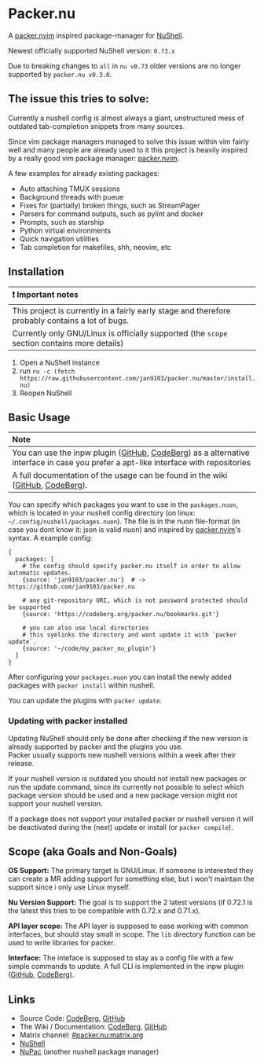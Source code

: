 # Packer.nu

A [packer.nvim][] inspired package-manager for [NuShell][].

Newest officially supported NuShell version: `0.73.x`

Due to breaking changes to `all` in `nu v0.73` older versions are
no longer supported by `packer.nu v0.3.0`.

## The issue this tries to solve:

Currently a nushell config is almost always a giant, unstructured
mess of outdated tab-completion snippets from many sources.

Since vim package managers managed to solve this issue within vim
fairly well and many people are already used to it this project
is heavily inspired by a really good vim package manager: [packer.nvim][].

A few examples for already existing packages:
- Auto attaching TMUX sessions
- Background threads with pueue
- Fixes for (partially) broken things, such as StreamPager
- Parsers for command outputs, such as pylint and docker
- Prompts, such as starship
- Python virtual environments
- Quick navigation utilities
- Tab completion for makefiles, shh, neovim, etc

## Installation

| :exclamation: Important notes |
| :---------------------------- |
| This project is currently in a fairly early stage and therefore probably contains a lot of bugs. |
| Currently only GNU/Linux is officially supported (the `scope` section contains more details) |

1. Open a NuShell instance
2. run `nu -c (fetch https://raw.githubusercontent.com/jan9103/packer.nu/master/install.nu)`
3. Reopen NuShell

## Basic Usage

| Note |
| :--- |
| You can use the inpw plugin ([GitHub][inpw GitHub], [CodeBerg][inpw CodeBerg]) as a alternative interface in case you prefer a apt-like interface with repositories |
| A full documentation of the usage can be found in the wiki ([GitHub][wiki GitHub], [CodeBerg][wiki CodeBerg]). |

You can specify which packages you want to use in the `packages.nuon`, which is located in your
nushell config directory (on linux: `~/.config/nushell/packages.nuon`).
The file is in the nuon file-format (in case you dont know it: json is valid nuon) and
inspired by [packer.nvim][]'s syntax.
A example config:
```
{
  packages: [
    # the config should specify packer.nu itself in order to allow automatic updates.
    {source: 'jan9103/packer.nu'}  # -> https://github.com/jan9103/packer.nu

    # any git-repository URI, which is not password protected should be supported
    {source: 'https://codeberg.org/packer.nu/bookmarks.git'}

    # you can also use local directories
    # this symlinks the directory and wont update it with `packer update`.
    {source: '~/code/my_packer_nu_plugin'}
  ]
}
```

After configuring your `packages.nuon` you can install the newly added packages with `packer install`
within nushell.

You can update the plugins with `packer update`.

### Updating with packer installed

Updating NuShell should only be done after checking if the new version is already supported by packer and the plugins you use.  
Packer usually supports new nushell versions within a week after their release.

If your nushell version is outdated you should not install new packages or run the update command,
since its currently not possible to select which package version should be used and a new package
version might not support your nushell version.

If a package does not support your installed packer or nushell version it will be deactivated
during the (next) update or install (or `packer compile`).

## Scope (aka Goals and Non-Goals)

**OS Support:** The primary target is GNU/Linux. If someone is interested they can create a MR adding support for something else, but i won't maintain the support since i only use Linux myself.

**Nu Version Support:** The goal is to support the 2 latest versions (if 0.72.1 is the latest this tries to be compatible with 0.72.x and 0.71.x).

**API layer scope:** The API layer is supposed to ease working with common interfaces, but should stay small in scope. The `lib` directory function can be used to write libraries for packer.

**Interface:** The inteface is supposed to stay as a config file with a few simple commands to update. A full CLI is implemented in the inpw plugin ([GitHub][inpw GitHub], [CodeBerg][inpw CodeBerg]).


## Links
- Source Code: [CodeBerg][packer.nu CodeBerg], [GitHub][packer.nu GitHub]
- The Wiki / Documentation: [CodeBerg][wiki CodeBerg], [GitHub][wiki GitHub]
- Matrix channel: [#packer.nu:matrix.org](https://matrix.to/#/#packer.nu:matrix.org)
- [NuShell][]
- [NuPac][] (another nushell package manager)


[packer.nvim]: https://github.com/wbthomason/packer.nvim
[NuShell]: https://github.com/nushell/nushell
[NuPac]: https://github.com/skelly37/nupac

[packer.nu GitHub]: https://github.com/jan9103/packer.nu
[packer.nu CodeBerg]: https://codeberg.org/packer.nu/packer.nu
[wiki GitHub]: https://github.com/Jan9103/packer.nu/wiki
[wiki CodeBerg]: https://codeberg.org/packer.nu/packer.nu/wiki
[inpw GitHub]: https://github.com/jan9103/nushell_inpw
[inpw CodeBerg]: https://codeberg.org/packer.nu/inpw

